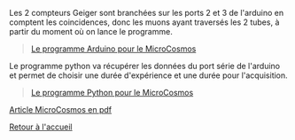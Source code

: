 Les 2 compteurs Geiger sont branchées sur les ports 2 et 3 de l'arduino en comptent les coincidences, donc les muons ayant traversés les 2 tubes,  à partir du moment où on lance le programme.
> [Le programme Arduino pour le MicroCosmos](/microcosmos/MicroCosmosDetectionCosmiques.ino)

Le programme python va récupérer les données du port série de l'arduino et permet de choisir une durée d'expérience et une durée pour l'acquisition.
> [Le programme Python pour le MicroCosmos](microcosmos/MicroCosmosDonnees_Cosmiques_graph.py)

<html>
<a href="https://github.com/mucosmos/mucosmos.github.io/blob/main/ressources/Microcosmos-article1.pdf"> Article MicroCosmos en pdf </a>
</html>

[Retour à l'accueil](/index.md)
